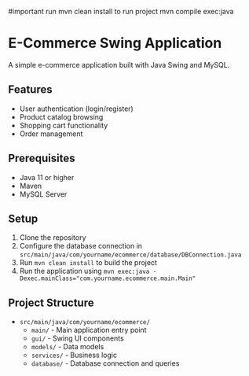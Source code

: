 #important 
run mvn clean install
 to run project  mvn compile exec:java
 

# E-Commerce Swing Application

A simple e-commerce application built with Java Swing and MySQL.

## Features

- User authentication (login/register)
- Product catalog browsing
- Shopping cart functionality
- Order management

## Prerequisites

- Java 11 or higher
- Maven
- MySQL Server

## Setup

1. Clone the repository
2. Configure the database connection in `src/main/java/com/yourname/ecommerce/database/DBConnection.java`
3. Run `mvn clean install` to build the project
4. Run the application using `mvn exec:java -Dexec.mainClass="com.yourname.ecommerce.main.Main"`

## Project Structure

- `src/main/java/com/yourname/ecommerce/`
  - `main/` - Main application entry point
  - `gui/` - Swing UI components
  - `models/` - Data models
  - `services/` - Business logic
  - `database/` - Database connection and queries 


